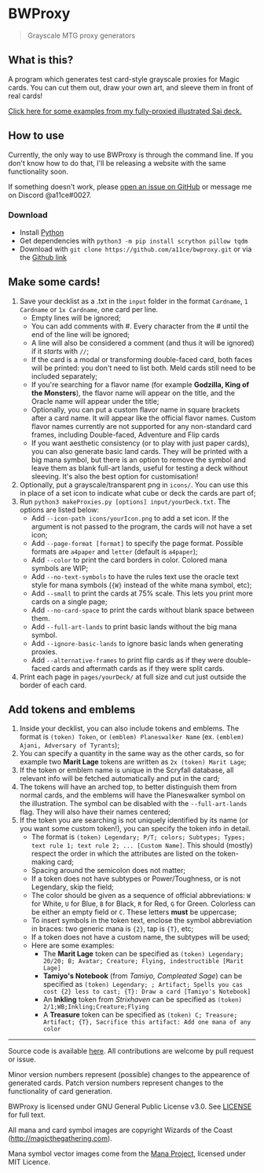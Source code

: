 # BWProxy

> Grayscale MTG proxy generators 

## What is this?

A program which generates test card-style grayscale proxies for Magic cards. You can cut them out, draw your own art, and sleeve them in front of real cards! 

[Click here for some examples from my fully-proxied illustrated Sai deck.](https://raw.githubusercontent.com/a11ce/bwproxy/main/docs/exampleCards.jpg)

## How to use

Currently, the only way to use BWProxy is through the command line. If you don't know how to do that, I'll be releasing a website with the same functionality soon. 

If something doesn't work, please [open an issue on GitHub](https://github.com/a11ce/bwproxy/issues/new/choose) or message me on Discord @a11ce#0027.

### Download

* Install [Python](https://www.python.org)
* Get dependencies with `python3 -m pip install scrython pillow tqdm` 
* Download with `git clone https://github.com/a11ce/bwproxy.git` or via the [Github link](https://github.com/a11ce/bwproxy/releases/latest)

## Make some cards!

1. Save your decklist as a .txt in the `input` folder in the format `Cardname`, `1 Cardname` or `1x Cardname`, one card per line.
    - Empty lines will be ignored;
    - You can add comments with #. Every character from the # until the end of the line will be ignored;
    - A line will also be considered a comment (and thus it will be ignored) if it *starts* with `//`;
    - If the card is a modal or transforming double-faced card, both faces will be printed: you don't need to list both. Meld cards still need to be included separately;
    - If you're searching for a flavor name (for example **Godzilla, King of the Monsters**), the flavor name will appear on the title, and the Oracle name will appear under the title;
    - Optionally, you can put a custom flavor name in square brackets after a card name. It will appear like the official flavor names. Custom flavor names currently are not supported for any non-standard card frames, including Double-faced, Adventure and Flip cards
    - If you want aesthetic consistency (or to play with just paper cards), you can also generate basic land cards. They will be printed with a big mana symbol, but there is an option to remove the symbol and leave them as blank full-art lands, useful for testing a deck without sleeving. It's also the best option for customisation!
1. Optionally, put a grayscale/transparent png in `icons/`. You can use this in place of a set icon to indicate what cube or deck the cards are part of;
1. Run `python3 makeProxies.py [options] input/yourDeck.txt`. The options are listed below:
    - Add `--icon-path icons/yourIcon.png` to add a set icon. If the argument is not passed to the program, the cards will not have a set icon;
    - Add `--page-format [format]` to specify the page format. Possible formats are `a4paper` and `letter` (default is `a4paper`);
    - Add `--color` to print the card borders in color. Colored mana symbols are WIP;
    - Add `--no-text-symbols` to have the rules text use the oracle text style for mana symbols (`{W}` instead of the white mana symbol, etc);
    - Add `--small` to print the cards at 75% scale. This lets you print more cards on a single page;
    - Add `--no-card-space` to print the cards without blank space between them.
    - Add `--full-art-lands` to print basic lands without the big mana symbol.
    - Add `--ignore-basic-lands` to ignore basic lands when generating proxies.
    - Add `--alternative-frames` to print flip cards as if they were double-faced cards and aftermath cards as if they were split cards.
1. Print each page in `pages/yourDeck/` at full size and cut just outside the border of each card.

## Add tokens and emblems

1. Inside your decklist, you can also include tokens and emblems. The format is `(token) Token`, or `(emblem) Planeswalker Name` (ex. `(emblem) Ajani, Adversary of Tyrants`);
1. You can specify a quantity in the same way as the other cards, so for example two **Marit Lage** tokens are written as `2x (token) Marit Lage`;
1. If the token or emblem name is unique in the Scryfall database, all relevant info will be fetched automatically and put in the card;
1. The tokens will have an arched top, to better distinguish them from normal cards, and the emblems will have the Planeswalker symbol on the illustration. The symbol can be disabled with the `--full-art-lands` flag. They will also have their names centered;
1. If the token you are searching is not uniquely identified by its name (or you want some custom token!), you can specify the token info in detail.
    - The format is `(token) Legendary; P/T; colors; Subtypes; Types; text rule 1; text rule 2; ... [Custom Name]`. This should (mostly) respect the order in which the attributes are listed on the token-making card;
    - Spacing around the semicolon does not matter;
    - If a token does not have subtypes or Power/Toughness, or is not Legendary, skip the field;
    - The color should be given as a sequence of official abbreviations: `W` for White, `U` for Blue, `B` for Black, `R` for Red, `G` for Green. Colorless can be either an empty field or `C`. These letters **must** be uppercase;
    - To insert symbols in the token text, enclose the symbol abbreviation in braces: two generic mana is `{2}`, tap is `{T}`, etc;
    - If a token does not have a custom name, the subtypes will be used;
    - Here are some examples:
        - The **Marit Lage** token can be specified as `(token) Legendary; 20/20; B; Avatar; Creature; Flying, indestructible [Marit Lage]`
        - **Tamiyo's Notebook** (from *Tamiyo, Compleated Sage*) can be specified as `(token) Legendary; ; Artifact; Spells you cas cost {2} less to cast; {T}: Draw a card [Tamiyo's Notebook]`
        - An **Inkling** token from *Strixhaven* can be specified as `(token) 2/1;WB;Inkling;Creature;Flying`
        - A **Treasure** token can be specified as `(token) C; Treasure; Artifact; {T}, Sacrifice this artifact: Add one mana of any color`

--- 

Source code is available [here](https://github.com/a11ce/bwproxy). All contributions are welcome by pull request or issue.

Minor version numbers represent (possible) changes to the appearence of generated cards. Patch version numbers represent changes to the functionality of card generation.

BWProxy is licensed under GNU General Public License v3.0. See [LICENSE](https://github.com/a11ce/bwproxy/blob/main/LICENSE) for full text.

All mana and card symbol images are copyright Wizards of the Coast (http://magicthegathering.com).

Mana symbol vector images come from the [Mana Project](http://mana.andrewgioia.com/), licensed under MIT Licence.
